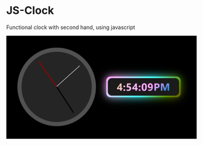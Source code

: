 # JS-Clock
Functional clock with second hand, using javascript


![Alt text](screenshot/Screenshot%20(83).png)